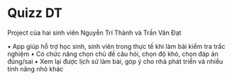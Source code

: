 # Quizz DT
Project của hai sinh viên Nguyễn Trí Thành và Trần Văn Đạt

• App giúp hỗ trợ học sinh, sinh viên trong thực tế khi làm bài kiểm tra trắc nghiệm
• Có chức năng chọn chủ đề câu hỏi, chọn độ khó, chọn đáp án đúng/sai
• Xem lại được lịch sử làm bài, góp ý cho nhà phát triển và nhiều tính năng nhỏ khác
